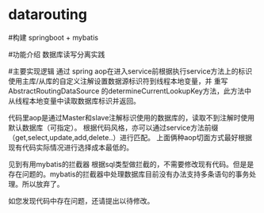 # datarouting

#构建
  springboot + mybatis 
  
#功能介绍
    数据库读写分离实践
    
#主要实现逻辑
  通过 spring aop在进入service前根据执行service方法上的标识使用主库/从库的自定义注解设置数据源标识符到线程本地变量，并 重写AbstractRoutingDataSource 的determineCurrentLookupKey方法，此方法中从线程本地变量中读取数据库标识并返回。
  
  代码里aop是通过Master和slave注解标识使用的数据库的，读取不到注解时使用默认数据库（可指定）。
  根据代码风格，亦可以通过service方法前缀（get,select,update,add,delete..）进行匹配。
  上面俩种aop切面方式最好根据现有代码实际情况进行选择成本最低的。
  
  见到有用mybatis的拦截器 根据sql类型做拦截的，不需要修改现有代码。但是是存在问题的。mybatis的拦截器中处理数据库目前没有办法支持多条语句的事务处理。所以放弃了。
  
  如您发现代码中存在问题，还请提出以待修改。
